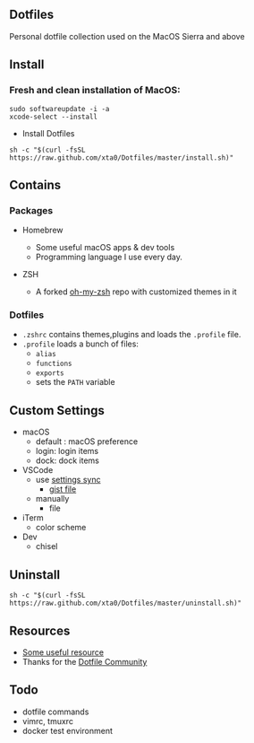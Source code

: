 ## Dotfiles

Personal dotfile collection used on the MacOS Sierra and above


## Install

### Fresh and clean installation of MacOS:

```
sudo softwareupdate -i -a
xcode-select --install
```

- Install Dotfiles

```
sh -c "$(curl -fsSL https://raw.github.com/xta0/Dotfiles/master/install.sh)"
```

## Contains

### Packages

- Homebrew
    - Some useful macOS apps & dev tools
    - Programming language I use every day.
        
- ZSH
    - A forked [oh-my-zsh](https://github.com/xta0/oh-my-zsh) repo with customized themes in it 

### Dotfiles

- `.zshrc` contains themes,plugins and loads the `.profile` file.
- `.profile` loads a bunch of files: 
    - `alias`
    - `functions`
    - `exports` 
    - sets the `PATH` variable
  
## Custom Settings

- macOS
    - default : macOS preference
    - login: login items
    - dock: dock items
- VSCode
    - use [settings sync](https://marketplace.visualstudio.com/items?itemName=Shan.code-settings-sync)
        - [gist file](https://gist.github.com/xta0/97203d8a0120dad31ee843aca06c36fa)
    - manually
        - file
- iTerm
    - color scheme
- Dev
    - chisel

## Uninstall

```
sh -c "$(curl -fsSL https://raw.github.com/xta0/Dotfiles/master/uninstall.sh)"
```

## Resources

- [Some useful resource](https://github.com/webpro/dotfiles)
- Thanks for the [Dotfile Community](http://dotfiles.github.io/)

## Todo

- dotfile commands
- vimrc, tmuxrc
- docker test environment
